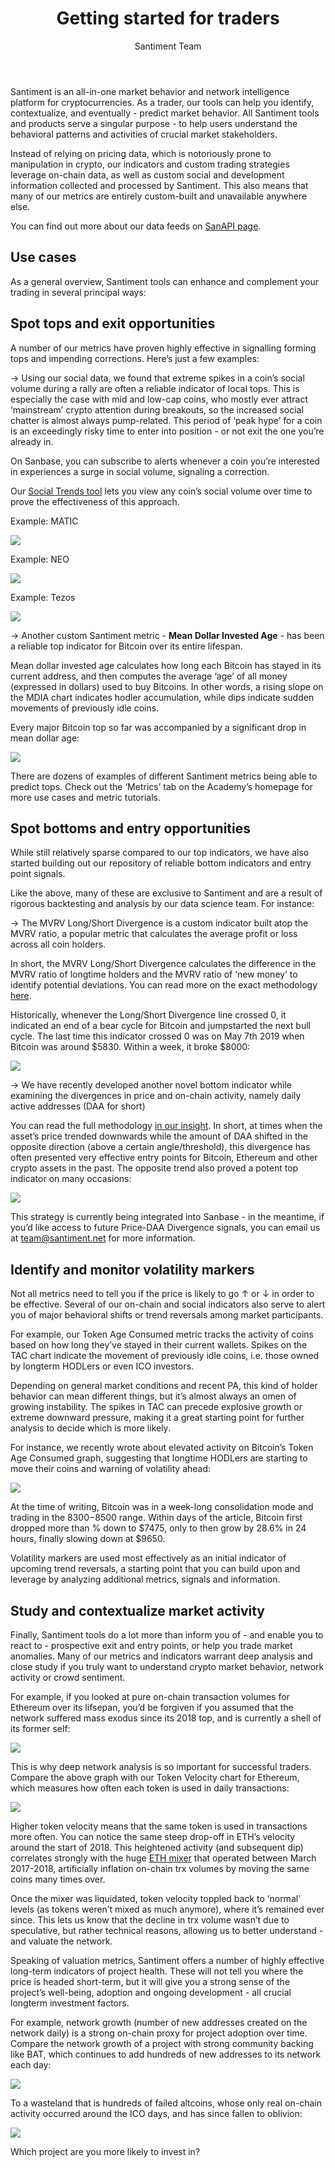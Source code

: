 ﻿---
title: Getting started for traders
description: Explanations, tutorials and use cases for Santiment metrics and tools. Learn how to use our platform to better understand market behavior, network activity and stakeholder trends.
author: Santiment Team
---

Santiment is an all-in-one market behavior and network intelligence platform for cryptocurrencies. As a trader, our tools can help you identify, contextualize, and eventually - predict market behavior.
All Santiment tools and products serve a singular purpose - to help users understand the behavioral patterns and activities of crucial market stakeholders.

Instead of relying on pricing data, which is notoriously prone to manipulation in crypto, our indicators and custom trading strategies leverage on-chain data, as well as custom social and development information collected and processed by Santiment. This also means that many of our metrics are entirely custom-built and unavailable anywhere else.

You can find out more about our data feeds on [SanAPI page](http://api.santiment.net).

## Use cases

As a general overview, Santiment tools can enhance and complement your trading in several principal ways:

## Spot tops and exit opportunities

A number of our metrics have proven highly effective in signalling forming tops and impending corrections. Here’s just a few examples:

-> Using our social data, we found that extreme spikes in a coin’s social volume during a rally are often a reliable indicator of local tops. This is especially the case with mid and low-cap coins, who mostly ever attract ‘mainstream’ crypto attention during breakouts, so the increased social chatter is almost always pump-related. This period of ‘peak hype’ for a coin is an exceedingly risky time to enter into position - or not exit the one you’re already in.


On Sanbase, you can subscribe to alerts whenever a coin you’re interested in experiences a surge in social volume, signaling a correction.

Our [Social Trends tool](https://app.santiment.net/labs/trends) lets you view any coin’s social volume over time to prove the effectiveness of this approach.

Example: MATIC

![](image7.png)


Example: NEO

![](image6.png)

Example: Tezos

![](image8.png)


-> Another custom Santiment metric - **Mean Dollar Invested Age** - has been a reliable top indicator for Bitcoin over its entire lifespan.

Mean dollar invested age calculates how long each Bitcoin has stayed in its current address, and then computes the average ‘age’ of all money (expressed in dollars) used to buy Bitcoins. In other words, a rising slope on the MDIA chart indicates hodler accumulation, while dips indicate sudden movements of previously idle coins.

Every major Bitcoin top so far was accompanied by a significant drop in mean dollar age:

![](image2.png)

There are dozens of examples of different Santiment metrics being able to predict tops. Check out the ‘Metrics’ tab on the Academy’s homepage for more use cases and metric tutorials.

## Spot bottoms and entry opportunities

While still relatively sparse compared to our top indicators, we have also started building out our repository of reliable bottom indicators and entry point signals.



Like the above, many of these are exclusive to Santiment and are a result of rigorous backtesting and analysis by our data science team. For instance:



-> The MVRV Long/Short Divergence is a custom indicator built atop the MVRV ratio, a popular metric that calculates the average profit or loss across all coin holders.



In short, the MVRV Long/Short Divergence calculates the difference in the MVRV ratio of longtime holders and the MVRV ratio of ‘new money’ to identify potential deviations. You can read more on the exact methodology [here](https://insights.santiment.net/read/btc's-mvrv-long%252Fshort-difference-waves-a-bullish-flag-5620).



Historically, whenever the Long/Short Divergence line crossed 0, it indicated an end of a bear cycle for Bitcoin and jumpstarted the next bull cycle. The last time this indicator crossed 0 was on May 7th 2019 when Bitcoin was around $5830. Within a week, it broke $8000:


![](image4.png)

-> We have recently developed another novel bottom indicator while examining the divergences in price and on-chain activity, namely daily active addresses (DAA for short)

You can read the full methodology [in our insight](https://insights.santiment.net/read/price---daily-addresses-divergence%3A-%0Aa-primer-on-on-chain-trading-strategies-2222). In short, at times when the asset’s price trended downwards while the amount of DAA shifted in the opposite direction (above a certain angle/threshold), this divergence has often presented very effective entry points for Bitcoin, Ethereum and other crypto assets in the past. The opposite trend also proved a potent top indicator on many occasions:

![](image9.png)

This strategy is currently being integrated into Sanbase - in the meantime, if you’d like access to future Price-DAA Divergence signals, you can email us at team@santiment.net for more information.


## Identify and monitor volatility markers


Not all metrics need to tell you if the price is likely to go ↑ or ↓ in order to be effective. Several of our on-chain and social indicators also serve to alert you of major behavioral shifts or trend reversals among market participants.



For example, our Token Age Consumed metric tracks the activity of coins based on how long they’ve stayed in their current wallets. Spikes on the TAC chart indicate the movement of previously idle coins, i.e. those owned by longterm HODLers or even ICO investors.



Depending on general market conditions and recent PA, this kind of holder behavior can mean different things, but it’s  almost always an omen of growing instability. The spikes in TAC can precede explosive growth or extreme downward pressure, making it a great starting point for further analysis to decide which is more likely. 



For instance, we recently wrote about elevated activity on Bitcoin’s Token Age Consumed graph, suggesting that longtime HODLers are starting to move their coins and warning of volatility ahead:

![](image10.png)


At the time of writing, Bitcoin was in a week-long consolidation mode and trading in the $8300-$8500 range. Within days of the article, Bitcoin first dropped more than % down to $7475, only to then grow by 28.6% in 24 hours, finally slowing down at $9650.



Volatility markers are used most effectively as an initial indicator of upcoming trend reversals, a starting point that you can build upon and leverage by analyzing additional metrics, signals and information.


## Study and contextualize market activity

Finally, Santiment tools do a lot more than inform you of - and enable you to react to - prospective exit and entry points, or help you trade market anomalies. Many of our metrics and indicators warrant deep analysis and close study if you truly want to understand crypto market behavior, network activity or crowd sentiment.



For example, if you looked at pure on-chain transaction volumes for Ethereum over its lifsepan, you’d be forgiven if you assumed that the network suffered mass exodus since its 2018 top, and is currently a shell of its former self:



![](image11.png)

This is why deep network analysis is so important for successful traders. Compare the above graph with our Token Velocity chart for Ethereum, which measures how often each token is used in daily transactions:

![](image1.png)

Higher token velocity means that the same token is used in transactions more often. You can notice the same steep drop-off in ETH’s velocity around the start of 2018. This heightened activity (and subsequent dip) correlates strongly with the huge [ETH mixer](https://nulltx.com/over-68-of-all-ethereum-transaction-value-is-mixed-by-one-entity/) that operated between March 2017-2018, artificially inflation on-chain trx volumes by moving the same coins many times over.


Once the mixer was liquidated, token velocity toppled back to ‘normal’ levels (as tokens weren’t mixed as much anymore), where it’s remained ever since. This lets us know that the decline in trx volume wasn’t due to speculative, but rather technical reasons, allowing us to better understand - and valuate the network.


Speaking of valuation metrics, Santiment offers a number of highly effective long-term indicators of project health. These will not tell you where the price is headed short-term, but it will give you a strong sense of the project’s well-being, adoption and ongoing development - all crucial longterm investment factors.


For example, network growth (number of new addresses created on the network daily) is a strong on-chain proxy for project adoption over time. Compare the network growth of a project with strong community backing like BAT, which continues to add hundreds of new addresses to its network each day:

![](image3.png)

To a wasteland that is hundreds of failed altcoins, whose only real on-chain activity occurred around the ICO days, and has since fallen to oblivion:

![](image5.png)

Which project are you more likely to invest in?
